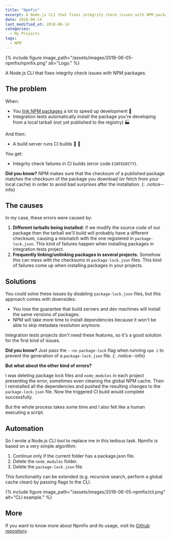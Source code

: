 ```yaml
---
title: "Npmfix"
excerpt: A Node.js CLI that fixes integrity check issues with NPM packages.
date: 2018-06-14
last_modified_at: 2018-06-14
categories:
  - My Projects
tags:
  - NPM
---
```


{% include figure image_path="/assets/images/2018-06-05-npmfix/npmfix.png" alt="Logo." %}

A Node.js CLI that fixes integrity check issues with NPM packages.

## The problem

When:

- You [link NPM packages](https://docs.npmjs.com/cli/link) a lot to speed up development :rocket:
- Integration tests automatically install the package you're developing from a local tarball (not yet published to the registry) :factory:

And then:

- A build server runs CI builds :wrench: :hammer:

You get:

- Integrity check failures in CI builds (error code `EINTEGRITY`).

**Did you know?** NPM makes sure that the checksum of a published package matches the checksum of the package you download (or fetch from your local cache) in order to avoid bad surprises after the installation.
{: .notice--info}

## The causes

In my case, these errors were caused by:

1. **Different tarballs being installed:** if we modify the source code of our package then the tarball we'll build will probably have a different checksum, causing a mismatch with the one registered in `package-lock.json`. This kind of failures happen when installing packages in integration tests project.
2. **Frequently linking/unlinking packages in several projects.** Somehow this can mess with the checksums in `package-lock.json` files. This kind of failures come up when installing packages in your projects.

## Solutions

You could solve these issues by disabling `package-lock.json` files, but this approach comes with downsides:

- You lose the guarantee that build servers and dev machines will install the same versions of packages.
- NPM will take more time to install dependencies because it won't be able to skip metadata resolution anymore.

Integration tests projects don't need these features, so it's a good solution for the first kind of issues.

**Did you know?** Just pass the `--no-package-lock` flag when running `npm i` to prevent the generation of a `package-lock.json` file.
{: .notice--info}

**But what about the other kind of errors?**

I was deleting package lock files and `node_modules` in each project presenting the error, sometimes even cleaning the global NPM cache. Then I reinstalled all the dependencies and pushed the resulting changes to the `package-lock.json` file. Now the triggered CI build would complete successfully.

But the whole process takes some time and I also felt like a human executing a script.

## Automation

So I wrote a Node.js CLI tool to replace me in this tedious task. Npmfix is based on a very simple algorithm:

1. Continue only if the current folder has a package.json file.
2. Delete the `node_modules` folder.
3. Delete the `package-lock.json` file.

This functionality can be extended (e.g. recursive search, perform a global cache clean) by passing flags to the CLI.

{% include figure image_path="/assets/images/2018-06-05-npmfix/cli.png" alt="CLI example." %}

## More

If you want to know more about Npmfix and its usage, visit its [Github repository](https://github.com/labarilem/npmfix).
